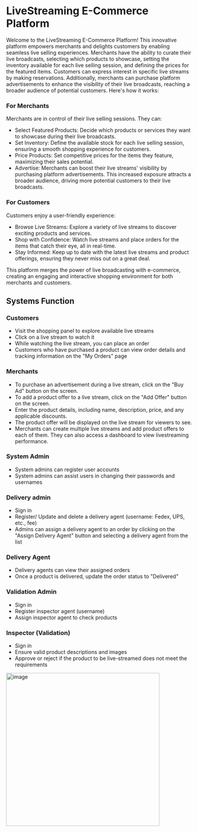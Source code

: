 # LiveStreaming E-Commerce Platform

Welcome to the LiveStreaming E-Commerce Platform! This innovative platform empowers merchants and delights customers by enabling seamless live selling experiences. Merchants have the ability to curate their live broadcasts, selecting which products to showcase, setting the inventory available for each live selling session, and defining the prices for the featured items. Customers can express interest in specific live streams by making reservations. Additionally, merchants can purchase platform advertisements to enhance the visibility of their live broadcasts, reaching a broader audience of potential customers. Here's how it works:

### For Merchants
Merchants are in control of their live selling sessions. They can:

- Select Featured Products: Decide which products or services they want to showcase during their live broadcasts.
- Set Inventory: Define the available stock for each live selling session, ensuring a smooth shopping experience for customers.
- Price Products: Set competitive prices for the items they feature, maximizing their sales potential.
- Advertise: Merchants can boost their live streams' visibility by purchasing platform advertisements. This increased exposure attracts a broader audience, driving more potential customers to their live broadcasts.

### For Customers
Customers enjoy a user-friendly experience:

-	Browse Live Streams: Explore a variety of live streams to discover exciting products and services.
-	Shop with Confidence: Watch live streams and place orders for the items that catch their eye, all in real-time.
-	Stay Informed: Keep up to date with the latest live streams and product offerings, ensuring they never miss out on a great deal.

This platform merges the power of live broadcasting with e-commerce, creating an engaging and interactive shopping environment for both merchants and customers.

## Systems Function
### Customers
-	Visit the shopping panel to explore available live streams
-	Click on a live stream to watch it
-	While watching the live stream, you can place an order
-	Customers who have purchased a product can view order details and tracking information on the "My Orders" page

### Merchants
-	To purchase an advertisement during a live stream, click on the "Buy Ad" button on the screen.
-	To add a product offer to a live stream, click on the "Add Offer" button on the screen.
-	Enter the product details, including name, description, price, and any applicable discounts.
-	The product offer will be displayed on the live stream for viewers to see.
-	Merchants can create multiple live streams and add product offers to each of them. They can also access a dashboard to view livestreaming performance.

### System Admin
-	System admins can register user accounts
-	System admins can assist users in changing their passwords and usernames

### Delivery admin
-	Sign in
-	Register/ Update and delete a delivery agent (username: Fedex, UPS, etc., fee)
-	Admins can assign a delivery agent to an order by clicking on the "Assign Delivery Agent" button and selecting a delivery agent from the list

### Delivery Agent
-	Delivery agents can view their assigned orders
-	Once a product is delivered, update the order status to "Delivered"

### Validation Admin
- Sign in
- Register inspector agent (username)
- Assign inspector agent to check products

### Inspector (Validation)
-	Sign in
-	Ensure valid product descriptions and images 
-	Approve or reject if the product to be live-streamed does not meet the requirements


<img width="413" alt="image" src="https://github.com/TianzhiChen/AED_livestreaming-shopping/assets/114209507/dac3307c-6b67-4883-ad50-da241e3e17b8">






